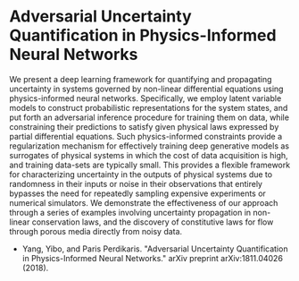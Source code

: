 # Adversarial Uncertainty Quantification in Physics-Informed Neural Networks
We present a deep learning framework for quantifying and propagating uncertainty in systems governed by non-linear differential equations using physics-informed neural networks. Specifically, we employ latent variable models to construct probabilistic representations for the system states, and put forth an adversarial inference procedure for training them on data, while constraining their predictions to satisfy given physical laws expressed by partial differential equations. Such physics-informed constraints provide a regularization mechanism for effectively training deep generative models as surrogates of physical systems in which the cost of data acquisition is high, and training data-sets are typically small. This provides a flexible framework for characterizing  uncertainty in the outputs of physical systems due to randomness in their inputs or noise in their observations that entirely bypasses the need for repeatedly sampling expensive experiments or numerical simulators. We demonstrate the effectiveness of our approach through a series of examples involving uncertainty propagation in non-linear conservation laws, and the discovery of constitutive laws for flow through porous media directly from noisy data.

- Yang, Yibo, and Paris Perdikaris. "Adversarial Uncertainty Quantification in Physics-Informed Neural Networks." arXiv preprint arXiv:1811.04026 (2018).
